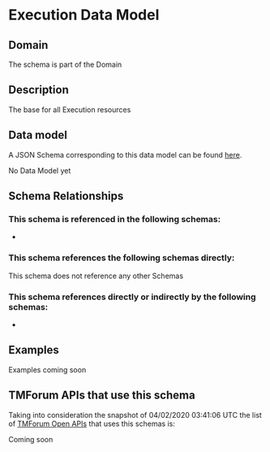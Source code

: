 # Execution Data Model

## Domain

The  schema is part of the  Domain

## Description

The base for all Execution resources

## Data model

A JSON Schema corresponding to this data model can be found
[here](https://github.com/tmforum-rand/schemas/blob/candidates/Common/Execution.schema.json).

No Data Model yet

## Schema Relationships

### This schema is referenced in the following schemas:

-

### This schema references the following schemas directly:

This schema does not reference any other Schemas

### This schema references directly or indirectly by the following schemas:

-



## Examples

Examples coming soon

## TMForum APIs that use this schema

Taking into consideration the snapshot of 04/02/2020 03:41:06 UTC the list of [TMForum Open APIs](https://www.tmforum.org/open-apis/) that uses this schemas is:

Coming soon